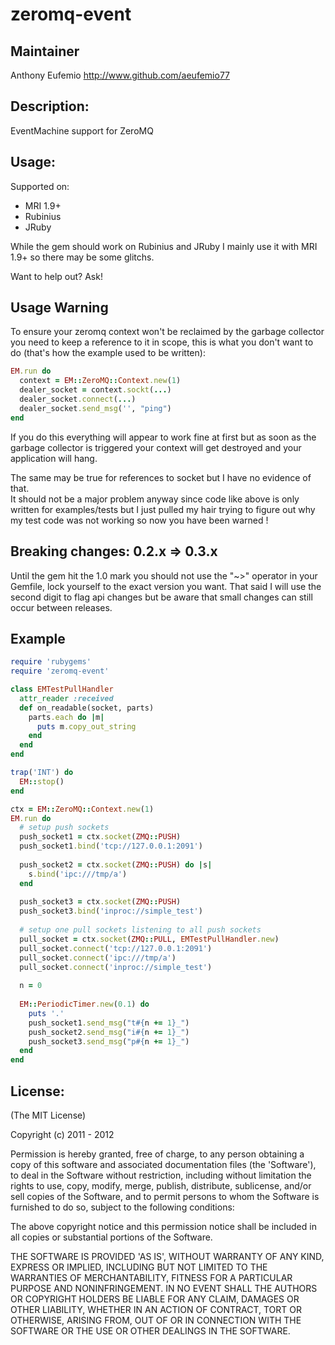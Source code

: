 # zeromq-event #

## Maintainer ##

Anthony Eufemio http://www.github.com/aeufemio77

## Description: ##

EventMachine support for ZeroMQ

## Usage: ##

Supported on:

- MRI 1.9+
- Rubinius
- JRuby

While the gem should work on Rubinius and JRuby I mainly use it with MRI 1.9+ so
there may be some glitchs.

Want to help out? Ask!

## Usage Warning ##

To ensure your zeromq context won't be reclaimed by the garbage collector you need
to keep a reference to it in scope, this is what you don't want to do (that's how the example used to be written):

```ruby
EM.run do
  context = EM::ZeroMQ::Context.new(1)
  dealer_socket = context.sockt(...)
  dealer_socket.connect(...)
  dealer_socket.send_msg('', "ping")
end
```

If you do this everything will appear to work fine at first but as soon as the garbage collector
is triggered your context will get destroyed and your application will hang.

The same may be true for references to socket but I have no evidence of that.  
It should not be a major problem anyway since code like above is only written for examples/tests
but I just pulled my hair trying to figure out why my test code was not working so now you
have been warned !

## Breaking changes: 0.2.x => 0.3.x ##

Until the gem hit the 1.0 mark you should not use the "~>" operator in your Gemfile,
lock yourself to the exact version you want. That said I will use the second digit to
flag api changes but be aware that small changes can still occur between releases.


## Example ##
```ruby
require 'rubygems'
require 'zeromq-event'

class EMTestPullHandler
  attr_reader :received
  def on_readable(socket, parts)
    parts.each do |m|
      puts m.copy_out_string
    end
  end
end

trap('INT') do
  EM::stop()
end

ctx = EM::ZeroMQ::Context.new(1)
EM.run do
  # setup push sockets
  push_socket1 = ctx.socket(ZMQ::PUSH)  
  push_socket1.bind('tcp://127.0.0.1:2091')
  
  push_socket2 = ctx.socket(ZMQ::PUSH) do |s|
    s.bind('ipc:///tmp/a')
  end
  
  push_socket3 = ctx.socket(ZMQ::PUSH)
  push_socket3.bind('inproc://simple_test')
  
  # setup one pull sockets listening to all push sockets
  pull_socket = ctx.socket(ZMQ::PULL, EMTestPullHandler.new)
  pull_socket.connect('tcp://127.0.0.1:2091')
  pull_socket.connect('ipc:///tmp/a')
  pull_socket.connect('inproc://simple_test')
  
  n = 0
  
  EM::PeriodicTimer.new(0.1) do
    puts '.'
    push_socket1.send_msg("t#{n += 1}_")
    push_socket2.send_msg("i#{n += 1}_")
    push_socket3.send_msg("p#{n += 1}_")
  end
end
```

## License: ##

(The MIT License)

Copyright (c) 2011 - 2012

Permission is hereby granted, free of charge, to any person obtaining
a copy of this software and associated documentation files (the
'Software'), to deal in the Software without restriction, including
without limitation the rights to use, copy, modify, merge, publish,
distribute, sublicense, and/or sell copies of the Software, and to
permit persons to whom the Software is furnished to do so, subject to
the following conditions:

The above copyright notice and this permission notice shall be
included in all copies or substantial portions of the Software.

THE SOFTWARE IS PROVIDED 'AS IS', WITHOUT WARRANTY OF ANY KIND,
EXPRESS OR IMPLIED, INCLUDING BUT NOT LIMITED TO THE WARRANTIES OF
MERCHANTABILITY, FITNESS FOR A PARTICULAR PURPOSE AND NONINFRINGEMENT.
IN NO EVENT SHALL THE AUTHORS OR COPYRIGHT HOLDERS BE LIABLE FOR ANY
CLAIM, DAMAGES OR OTHER LIABILITY, WHETHER IN AN ACTION OF CONTRACT,
TORT OR OTHERWISE, ARISING FROM, OUT OF OR IN CONNECTION WITH THE
SOFTWARE OR THE USE OR OTHER DEALINGS IN THE SOFTWARE.
